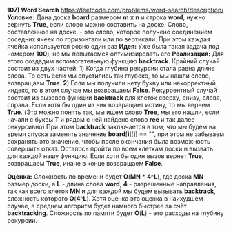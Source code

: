 **107) Word Search**
https://leetcode.com/problems/word-search/description/
**Условие:**
Дана доска **board** размером **m** **x** **n** и строка **word**, нужно вернуть **True**, если слово можно составить на доске.
Слово, составленное на доске, - это слово, которое получено соединением соседних ячеек по горизонтали или по вертикали. При этом каждая ячейка используется ровно один раз
**Идея:**
Уже была такая задача под номером **100**), но мы попытаемся оптимизировать его
**Реализация:**
    Для этого создадим вспомогательную функцию **backtrack**.
    Крайний случай состоит из двух частей: **1**) Когда глубина рекурсии стала равна длине слова. То есть если мы спустились так глубоко, то мы нашли слово, возвращаем **True**. **2**) Если мы получили нету букву или некорректный индекс, то в этом случае мы возвращаем **False**.
    Рекуррентный случай состоит из вызовов функции **backtrack** для клеток сверху, снизу, слева, справа. Если хотя бы один из ник возвращает истину, то мы вернем **True**. (Это можно понять так, мы ищем слово **Tree**, мы его нашли, если начали с буквы **T** и рядом с ней найдено слово **ree** и так далее рекурсивно)
    При этом **backtrack** заключается в том, что мы будем на время спуска заменять значение **board**[**i**][**j**] == "", при этом не забываем сохранять это значение, чтобы после окончания была возможность совершить откат.
    Осталось пройти по всем клеткам доски и вызвать для каждой нашу функцию. Если хотя бы один вызов вернет **True**, возвращаем **True**, иначе в конце возвращаем **False**.

**Оценка:**
    Сложность по времени будет **O**(**MN** * **4**^**L**), где доска **MN** - размер доски, а **L** - длина слова **word**, **4** - разрешенные направления, так как всего клеток **MN** и для каждой мы будем вызывать **backtrack**, сложность которого **O**(**4**^**L**). Хотя оценка это оценка в наихудшем случае, в среднем алгоритм будет намного быстрее за счёт **backtracking**.
    Сложность по памяти будет **O**(**L**) - это расходы на глубину рекурсии.
